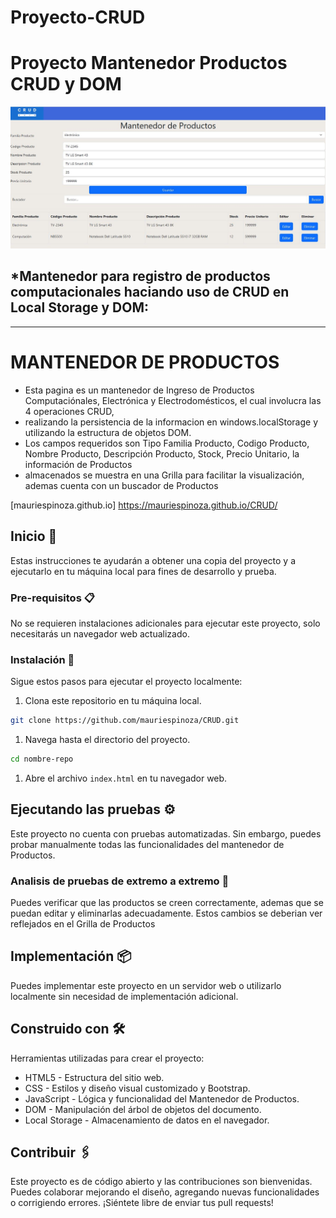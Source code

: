 # Proyecto-CRUD

#  **Proyecto Mantenedor Productos CRUD y DOM**
![github](crud.JPG)


## *Mantenedor para registro de productos computacionales haciando uso de CRUD en Local Storage y DOM:
---
# **MANTENEDOR DE PRODUCTOS**

* Esta pagina es un mantenedor de Ingreso de Productos Computaciónales, Electrónica y Electrodomésticos, el cual involucra las 4 operaciones CRUD,
* realizando la persistencia de la informacion en windows.localStorage y utilizando la estructura de objetos DOM.
* Los campos requeridos son Tipo Familia Producto, Codigo Producto, Nombre Producto, Descripción Producto, Stock, Precio Unitario, la información de Productos
* almacenados se muestra en una Grilla para facilitar la visualización, ademas cuenta con un buscador de Productos


[mauriespinoza.github.io] https://mauriespinoza.github.io/CRUD/

## Inicio 🚀

Estas instrucciones te ayudarán a obtener una copia del proyecto y a ejecutarlo en tu máquina local para fines de desarrollo y prueba.

### Pre-requisitos 📋

No se requieren instalaciones adicionales para ejecutar este proyecto, solo necesitarás un navegador web actualizado.

### Instalación 🔧

Sigue estos pasos para ejecutar el proyecto localmente:

1. Clona este repositorio en tu máquina local.

```bash
git clone https://github.com/mauriespinoza/CRUD.git
```

1. Navega hasta el directorio del proyecto.

```bash
cd nombre-repo
```

1. Abre el archivo `index.html` en tu navegador web.

## Ejecutando las pruebas ⚙️

Este proyecto no cuenta con pruebas automatizadas. Sin embargo, puedes probar manualmente todas las funcionalidades del mantenedor de Productos.

### Analisis de pruebas de extremo a extremo 🔩

Puedes verificar que las productos se creen correctamente, ademas que se puedan editar y eliminarlas adecuadamente. Estos cambios se deberian ver reflejados en el Grilla de Productos

## Implementación 📦

Puedes implementar este proyecto en un servidor web o utilizarlo localmente sin necesidad de implementación adicional.

## Construido con 🛠️

Herramientas utilizadas para crear el proyecto:

* HTML5 - Estructura del sitio web.
* CSS - Estilos y diseño visual customizado y Bootstrap.
* JavaScript - Lógica y funcionalidad del Mantenedor de Productos.
* DOM - Manipulación del árbol de objetos del documento.
* Local Storage - Almacenamiento de datos en el navegador.

## Contribuir 🖇️

Este proyecto es de código abierto y las contribuciones son bienvenidas. Puedes colaborar mejorando el diseño, agregando nuevas funcionalidades o corrigiendo errores. ¡Siéntete libre de enviar tus pull requests!
							  
